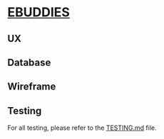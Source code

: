 # [EBUDDIES](https://ebuddies-42967ce5447d.herokuapp.com)


## UX

## Database

## Wireframe

## Testing

For all testing, please refer to the [TESTING.md](TESTING.md) file.
